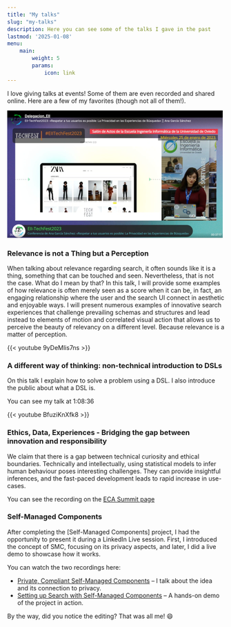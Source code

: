 ```yaml
---
title: "My talks"
slug: "my-talks"
description: Here you can see some of the talks I gave in the past
lastmod: '2025-01-08'
menu:
    main:
        weight: 5
        params: 
            icon: link
---
```


I love giving talks at events! Some of them are even recorded and shared online. Here are a few of my favorites (though not all of them!).

![Photo taken during my participation in EII Tech Fest 2023](1.jpg)

<h3>Relevance is not a Thing but a Perception</h3>

When talking about relevance regarding search, it often sounds like it is a thing, something that can be touched and seen. Nevertheless, that is not the case. What do I mean by that? In this talk, I will provide some examples of how relevance is often merely seen as a score when it can be, in fact, an engaging relationship where the user and the search UI connect in aesthetic and enjoyable ways. I will present numerous examples of innovative search experiences that challenge prevailing schemas and structures and lead instead to elements of motion and correlated visual action that allows us to perceive the beauty of relevancy on a different level. Because relevance is a matter of perception.

{{< youtube 9yDeMlis7ns >}}

<h3>A different way of thinking: non-technical introduction to DSLs</h3>

On this talk I explain how to solve a problem using a DSL. I also introduce the public about what a DSL is.

You can see my talk at 1:08:36

{{< youtube BfuziKnXfk8 >}}

<h3>Ethics, Data, Experiences - Bridging the gap between innovation and responsibility</h3>

We claim that there is a gap between technical curiosity and ethical boundaries. Technically and intellectually, using statistical models to infer human behaviour poses interesting challenges. They can provide insightful inferences, and the fast-paced development leads to rapid increase in use-cases. 

You can see the recording on the [ECA Summit page](https://www.ethicalalliance.co/conference-speakers/ana-garcia)

<h3>Self-Managed Components</h3>

After completing the [Self-Managed Components] project, I had the opportunity to present it during a LinkedIn Live session. First, I introduced the concept of SMC, focusing on its privacy aspects, and later, I did a live demo to showcase how it works.

You can watch the two recordings here:

* [Private, Compliant Self-Managed Components](https://www.youtube.com/watch?v=gjBRAN5SWMs) – I talk about the idea and its connection to privacy.
* [Setting up Search with Self-Managed Components](https://www.youtube.com/watch?v=qHIty1hsl6k&t=2s) – A hands-on demo of the project in action.

 By the way, did you notice the editing? That was all me! 😄